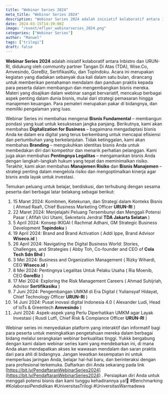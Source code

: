 ```yaml
---
title: "Webinar Series 2024"
meta_title: "Webinar Series 2024"
description: "Webinar Series 2024 adalah inisiatif kolaboratif antara Inbistro dan URUN-RI, didukung oleh community partner Tangan Di Atas (TDA), Wise.Co, Amvesindo, GoreBiz, SertifikasiKu, dan TopIndoku."
date: 2024-03-15T14:39:00Z
image: "/event/eflyer_webinarseries_2024.png"
categories: ["Webinar Series"]
author: "Manuel"
tags: ["trilogi"]
draft: false
---
```



**Webinar Series 2024** adalah inisiatif kolaboratif antara Inbistro dan URUN-RI, didukung oleh community partner Tangan Di Atas (TDA), Wise.Co, Amvesindo, GoreBiz, SertifikasiKu, dan TopIndoku. Acara ini merupakan kegiatan yang diadakan sebanyak dua kali dalam satu bulan, dirancang untuk memberikan pemahaman mendalam dan panduan praktis kepada para peserta dalam membangun dan mengembangkan bisnis mereka. Materi yang disajikan dalam webinar sangat bervariatif, mencakup berbagai aspek penting dalam dunia bisnis, mulai dari strategi pemasaran hingga manajemen keuangan. Para pemateri merupakan pakar di bidangnya, dan memiliki pengalaman yang luas.

Webinar Series ini membahas mengenai **Bisnis Fundamental** – membangun pondasi yang kuat untuk kesuksesan jangka panjang. Berikutnya, kami akan membahas **Digitalization for Business** – bagaimana mengadaptasi bisnis Anda ke dalam era digital yang terus berkembang untuk mencapai efisiensi dan pertumbuhan yang berkelanjutan. Tidak ketinggalan, kami akan membahas **Branding** – mengukuhkan identitas bisnis Anda untuk membedakan diri dari kompetitor dan menarik perhatian pelanggan. Kami juga akan membahas **Pentingnya Legalitas** – mengamankan bisnis Anda dengan langkah-langkah hukum yang tepat dan meminimalkan risiko. Terakhir, kami akan membahas **Manajemen Risiko** dan **Bisnis Manajemen** – strategi penting dalam mengelola risiko dan mengoptimalkan kinerja agar bisnis anda layak untuk investasi.

Temukan peluang untuk belajar, berdiskusi, dan terhubung dengan sesama peserta dari berbagai latar belakang sebagai berikut:

1.  15 Maret 2024: Komitmen, Ketekunan, dan Strategi dalam Konteks Bisnis ( Ahmad Raafi, Chief Business Marketing Officer **URUN-RI** )
2.  22 Maret 2024: Menjelajahi Peluang Tersembunyi dan Menggali Potensi Pasar ( Afifah Uci Utami, Sekretaris Jendral **TDA Jakarta Selatan** )
3.  5 April 2024: Konsep IKIGAI ( Rachmat Adhani, GM Strategic Business Development **Topindoku** )
4.  19 April 2024: Brand and Brand Activation ( Addi Ippe, Brand Advisor **Wiseco.id** )
5.  26 April 2024: Navigating the Digital Business World: Stories, Challenges, and Strategies ( Abby Toh, Co-founder and CEO of **Cola Tech Sdn Bhd** )
6.  3 Mei 2024: Business and Organization Management ( Rizky Wihardi, CEO **Wiseco.id** )
7.  8 Mei 2024: Pentingnya Legalitas Untuk Pelaku Usaha ( Ria Moenib, CEO **GoreBiz** )
8.  17 Mei 2024: Exploring the Risk Management Careers ( Ahmad Suhijriah, Advisor **Sertifikasiku** )
9.  7 Juni 2024: Pengembangan UMKM di Era Digital ( Yuliansyaf Hidayat, Chief Technology Officer **URUN-RI** )
10.  14 Juni 2024: Pusat inovasi digital Indonesia 4.0 ( Alexander Ludi, Head of loTs & Greentech **Amvesindo** )
11.  Juni 2024: Aspek-aspek yang Perlu Diperhatikan UMKM agar Layak Investasi ( Rusdi Lutfi, Chief Risk & Compiance Officer **URUN-RI** )

Webinar series ini menyediakan platform yang interaktif dan informatif bagi para peserta untuk meningkatkan pengetahuan mereka dalam berbagai bidang melalui serangkaian webinar berkualitas tinggi. Yukkk bergabung dengan kami dalam webinar series kami yang mendebarkan ini, di mana Anda akan mendapatkan akses ke wawasan mendalam dan saran praktis dari para ahli di bidangnya. Jangan lewatkan kesempatan ini untuk memperluas jaringan Anda, belajar hal-hal baru, dan berinteraksi dengan para profesional terkemuka. Daftarkan diri Anda sekarang pada link [https://bit.ly/PendaftaranWebinarSeries2024](https://bit.ly/PendaftaranWebinarSeries2024) . Persiapkan diri Anda untuk menggali potensi bisnis dan kami tunggu kehadirannya ya!🤩
#Benchmarking #KolaborasiPendidikan #UniversitasTrilogi #UniversitasWarmadewa
